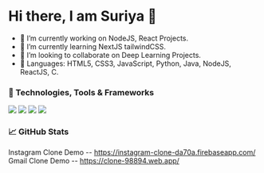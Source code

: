 # Hi there, I am Suriya 👋

- 🔭 I’m currently working on NodeJS, React Projects.
- 🌱 I’m currently learning NextJS tailwindCSS.
- 👯 I’m looking to collaborate on Deep Learning Projects.
- 📢 Languages: HTML5, CSS3, JavaScript, Python, Java, NodeJS, ReactJS, C.


### 🔧 Technologies, Tools & Frameworks
![](https://img.shields.io/badge/Editor-V_S_Code-informational?style=flat&logo=visualstudiocode&logoColor=white&color=2bbc8a)
![](https://img.shields.io/badge/Code-Python-informational?style=flat&logo=python&logoColor=white&color=2bbc8a)
![](https://img.shields.io/badge/Code-JavaScript-informational?style=flat&logo=javascript&logoColor=white&color=2bbc8a)
![](https://img.shields.io/badge/Code-C-informational?style=flat&logo=c&logoColor=white&color=2bbc8a)


### 📈 GitHub Stats
Instagram Clone Demo -- https://instagram-clone-da70a.firebaseapp.com/
<br>
Gmail Clone Demo -- https://clone-98894.web.app/

<!--
**ThibaMahlezana/ThibaMahlezana** is a ✨ _special_ ✨ repository because its `README.md` (this file) appears on your GitHub profile.
Here are some ideas to get you started:
- 🔭 I’m currently working on ...
- 🌱 I’m currently learning ...
- 👯 I’m looking to collaborate on ...
- 🤔 I’m looking for help with ...
- 💬 Ask me about ...
- 📫 How to reach me: ...
- 😄 Pronouns: ...
- ⚡ Fun fact: ...
-->
